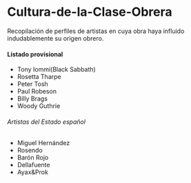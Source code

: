 # Cultura-de-la-Clase-Obrera
Recopilación de perfiles de artistas en cuya obra haya influido indudablemente su origen obrero.

#### Listado provisional
- Tony Iommi(Black Sabbath)
- Rosetta Tharpe
- Peter Tosh
- Paul Robeson
- Billy Brags
- Woody Guthrie

###### Artistas del Estado español
- Miguel Hernández
- Rosendo
- Barón Rojo
- Dellafuente
- Ayax&Prok
